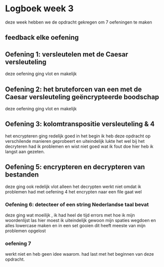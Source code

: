 # Logboek week 3

deze week hebben we de opdracht gekregen om 7 oefeningen te maken

## feedback elke oefening

## **Oefening 1: versleutelen met de Caesar versleuteling**

deze oefening ging vlot en makelijk

## **Oefening 2: het bruteforcen van een met de Caesar versleuteling geëncrypteerde boodschap**

deze oefening ging vlot en makelijk

## **Oefening 3: kolomtranspositie versleuteling & 4**


het encrypteren ging redelijk goed in het begin ik heb deze opdracht op verschilende manieren geprobeert en uiteindelijk lukte het wel
bij het decryteren had ik problemen en wist niet goed wat ik fout doe hier heb ik langst aan gezeten.


## **Oefening 5: encrypteren en decrypteren van bestanden**

deze ging ook redelijk vlot alleen het decrypten werkt niet omdat ik problemen had met oefening 4 
het encrypten naar een file gaat wel

### **Oefening 6: detecteer of een string Nederlandse taal bevat**

deze ging wat moeilijk , ik had heel de tijd errors met hoe ik mijn woordenlijst las
hier moest ik uiteindelijk gewoon mijn spaties wegdoen en alles lowercase maken en in een set gooien
dit heeft meeste van mijn problemen opgelost


### oefening 7

werkt niet en heb geen idee waarom.
had last met het beginnen van deze opdracht.

